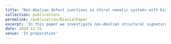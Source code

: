 ```yaml
---
title: "Non-Abelian defect junctions in chiral nematic systems with biaxial symmetry"
collection: publications
permalink: /publication/BiaxialPaper
excerpt: 'In this paper we investigate non-Abelian structural signatures in Chiral liquid crystals and use biaxial nematics to explain such structures.'
date: 2024-12-31
venue: 'In preparation'
---
```



